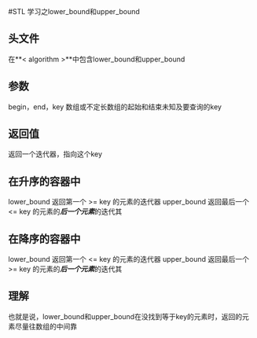 #STL 学习之lower_bound和upper_bound

## 头文件
在**< algorithm >**中包含lower_bound和upper_bound

## 参数
begin，end，key
数组或不定长数组的起始和结束未知及要查询的key

## 返回值
返回一个迭代器，指向这个key

## 在升序的容器中
lower_bound 返回第一个 >= key 的元素的迭代器
upper_bound 返回最后一个 <= key 的元素的***后一个元素***的迭代其

## 在降序的容器中
lower_bound 返回第一个 <= key 的元素的迭代器
upper_bound 返回最后一个 >= key 的元素的***后一个元素***的迭代其

## 理解
也就是说，lower_bound和upper_bound在没找到等于key的元素时，返回的元素尽量往数组的中间靠

